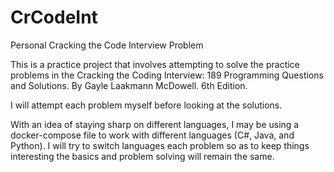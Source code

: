 # CrCodeInt
Personal Cracking the Code Interview Problem

This is a practice project that involves attempting to solve the practice problems in the Cracking the Coding Interview: 189 Programming Questions
and Solutions. By Gayle Laakmann McDowell. 6th Edition. 

I will attempt each problem myself before looking at the solutions. 

With an idea of staying sharp on different languages, I may be using a docker-compose file to work with different languages (C#, Java, and Python).
I will try to switch languages each problem so as to keep things interesting the basics and problem solving will remain the same.
